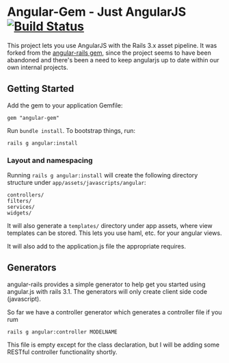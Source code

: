 # Angular-Gem - Just AngularJS [![Build Status](https://secure.travis-ci.org/ets-berkeley-edu/angular-gem.png)](http://travis-ci.org/ets-berkeley-edu/angular-gem)

This project lets you use AngularJS with the Rails 3.x asset pipeline. It was forked from the [angular-rails gem](https://github.com/ludicast/angular-rails), since the project seems to have been abandoned and there's been a need to keep angularjs up to date within our own internal projects.

## Getting Started

Add the gem to your application Gemfile:

    gem "angular-gem"

Run `bundle install`. To bootstrap things, run:

    rails g angular:install

### Layout and namespacing

Running `rails g angular:install` will create the following directory structure under `app/assets/javascripts/angular`:

    controllers/
    filters/
    services/
    widgets/

It will also generate a `templates/` directory under app assets, where view templates can be stored.  This lets you use haml, etc. for your angular views.

It will also add to the application.js file the appropriate requires.

## Generators

angular-rails provides a simple generator to help get you started using angular.js with rails 3.1.  The generators will only create client side code (javascript).

So far we have a controller generator which generates a controller file if you rum

    rails g angular:controller MODELNAME

This file is empty except for the class declaration, but I will be adding some RESTful controller functionality shortly.
